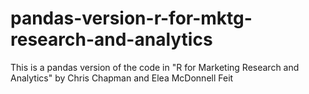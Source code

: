 # pandas-version-r-for-mktg-research-and-analytics
This is a pandas version of the code in "R for Marketing Research and Analytics" by Chris Chapman and Elea McDonnell Feit
